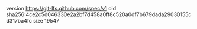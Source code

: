 version https://git-lfs.github.com/spec/v1
oid sha256:4ce2c5d046330e2a2bf7d458a0ff8c520a0df7b679dada29030155cd317ba4fc
size 19547
